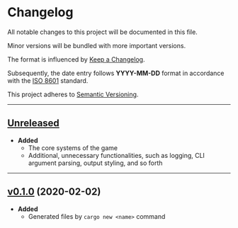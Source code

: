 # Changelog

All notable changes to this project will be documented in this file.

Minor versions will be bundled with more important versions.

The format is influenced by [Keep a
Changelog](https://keepachangelog.com/en/1.0.0/).

Subsequently, the date entry follows **YYYY-MM-DD** format in accordance with
the [ISO 8601](https://www.iso.org/iso-8601-date-and-time-format.html) standard.

This project adheres to [Semantic
Versioning](https://semver.org/spec/v2.0.0.html).

---

## [Unreleased]

* **Added**
  * The core systems of the game
  * Additional, unnecessary functionalities, such as logging, CLI argument
    parsing, output styling, and so forth

---

## [v0.1.0] (2020-02-02)

* **Added**
  * Generated files by `cargo new <name>` command

[Unreleased]: https://github.com/GiorgiBeriashvili/cli-hangman/compare/d5d9bf0acb5d5b03acd9b2010c688eb5f727b31c...HEAD
[v0.1.0]: https://github.com/GiorgiBeriashvili/cli-hangman/commit/d5d9bf0acb5d5b03acd9b2010c688eb5f727b31c
